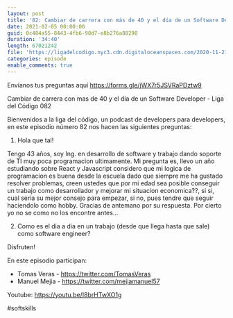 ```yaml
---
layout: post
title: '82: Cambiar de carrera con más de 40 y el día de un Software Developer'
date: 2021-02-05 00:00:00
guid: 0c484a55-8443-4fb6-98d7-e8b276a88298
duration: '34:40'
length: 67021242 
file: 'https://ligadelcodigo.nyc3.cdn.digitaloceanspaces.com/2020-11-21-mostrar-agradecimiento-a-un-colega.mp3'
categories: episode
enable_comments: true
---
```


Envíanos tus preguntas aquí https://forms.gle/jWX7r5JSVRaPDztw9​

Cambiar de carrera con mas de 40 y el día de un Software Developer - Liga del Código 082

Bienvenidos a la liga del código, un podcast de developers para developers, en este episodio número 82 nos hacen las siguientes preguntas: 

1) Hola que tal!

Tengo 43 años, soy Ing. en desarrollo de software y trabajo dando soporte de TI muy poca programacion ultimamente. Mi pregunta es, llevo un año estudiando sobre React y Javascript considero que mi logica de programacion es buena desde la escuela dado que siempre me ha gustado resolver problemas, creen ustedes que por mi edad sea posible conseguir un trabajo como desarrollador y mejorar mi situacion economica??, si si, cual seria su mejor consejo para empezar, si no, pues tendre que seguir haciendolo como hobby. Gracias de antemano por su respuesta. Por cierto yo no se como no los encontre antes... 

2) Como es el dia a dia en un trabajo (desde que llega hasta que sale) como software engineer?

Disfruten! 

En este episodio participan:
- Tomas Veras - https://twitter.com/TomasVeras
- Manuel Mejia - https://twitter.com/mejiamanuel57​

Youtube: https://youtu.be/I8brHTwXO1g

#softskills
